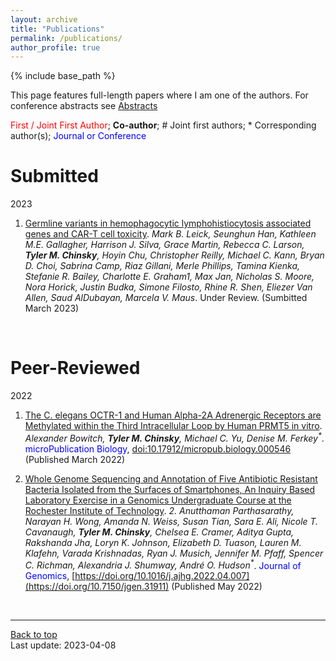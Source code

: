 ```yaml
---
layout: archive
title: "Publications"
permalink: /publications/
author_profile: true
---
```


{% include base_path %}

This page features full-length papers where I am one of the authors. For conference abstracts see [Abstracts](/abstracts/)

<span style="color:red">First / Joint First Author</span>; **Co-author**; \# Joint first authors; \* Corresponding author(s); <span style="color:blue">Journal or Conference</span>

# Submitted

2023

1. <ins>Germline variants in hemophagocytic lymphohistiocytosis associated genes and CAR-T cell toxicity</ins>. <em>Mark B. Leick, Seunghun Han, Kathleen M.E. Gallagher, Harrison J. Silva, Grace Martin, Rebecca C. Larson, **Tyler M. Chinsky**, Hoyin Chu, Christopher Reilly, Michael C. Kann, Bryan D. Choi, Sabrina Camp, Riaz Gillani, Merle Phillips, Tamina Kienka, Stefanie R. Bailey, Charlotte E. Graham1, Max Jan, Nicholas S. Moore, Nora Horick, Justin Budka, Simone Filosto, Rhine R. Shen, Eliezer Van Allen, Saud AlDubayan, Marcela V. Maus</em>. Under Review. (Sumbitted March 2023)

<br/>

# Peer-Reviewed

2022

1. <ins>The C. elegans OCTR-1 and Human Alpha-2A Adrenergic Receptors are Methylated within the Third Intracellular Loop by Human PRMT5 in vitro</ins>. <em> Alexander Bowitch, **Tyler M. Chinsky**, Michael C. Yu, Denise M. Ferkey<sup>\*</sup></em>. <span style="color:blue">microPublication Biology</span>, [doi:10.17912/micropub.biology.000546](https://doi.org/10.17912/micropub.biology.000546) (Published March 2022)

2. <ins>Whole Genome Sequencing and Annotation of Five Antibiotic Resistant Bacteria Isolated from the Surfaces of Smartphones, An Inquiry Based Laboratory Exercise in a Genomics Undergraduate Course at the Rochester Institute of Technology</ins>. <em>2.	Anutthaman Parthasarathy, Narayan H. Wong, Amanda N. Weiss, Susan Tian, Sara E. Ali, Nicole T. Cavanaugh, **Tyler M. Chinsky**, Chelsea E. Cramer, Aditya Gupta, Rakshanda Jha, Loryn K. Johnson, Elizabeth D. Tuason, Lauren M. Klafehn, Varada Krishnadas, Ryan J. Musich, Jennifer M. Pfaff, Spencer C. Richman, Alexandria J. Shumway, André O. Hudson<sup>\*</sup></em>. <span style="color:blue">Journal of Genomics</span>, [https://doi.org/10.1016/j.ajhg.2022.04.007](https://doi.org/10.7150/jgen.31911)  (Published May 2022)

<br/>

---
<a href="#top">Back to top</a>
<br/>
Last update: 2023-04-08

<!-- {% if author.googlescholar %}
  You can also find my articles on <u><a href="{{author.googlescholar}}">my Google Scholar profile</a>.</u>
{% endif %} -->
<!-- 
{% include base_path %}

{% for post in site.publications reversed %}
  {% include archive-single.html %}
{% endfor %} -->
